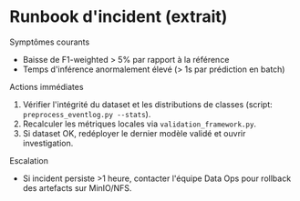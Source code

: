 # Runbook d'incident (extrait)

Symptômes courants
- Baisse de F1-weighted > 5% par rapport à la référence
- Temps d'inférence anormalement élevé (> 1s par prédiction en batch)

Actions immédiates
1. Vérifier l'intégrité du dataset et les distributions de classes (script: `preprocess_eventlog.py --stats`).
2. Recalculer les métriques locales via `validation_framework.py`.
3. Si dataset OK, redéployer le dernier modèle validé et ouvrir investigation.

Escalation
- Si incident persiste >1 heure, contacter l'équipe Data Ops pour rollback des artefacts sur MinIO/NFS.
